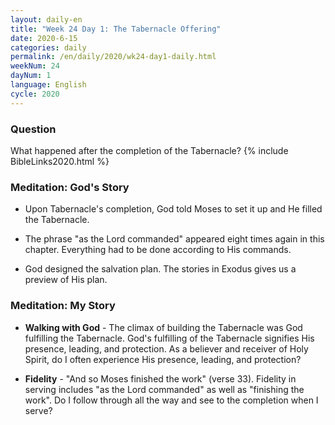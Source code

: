 ```yaml
---
layout: daily-en
title: "Week 24 Day 1: The Tabernacle Offering"
date: 2020-6-15 
categories: daily
permalink: /en/daily/2020/wk24-day1-daily.html
weekNum: 24
dayNum: 1
language: English
cycle: 2020
---
```


### Question     
What happened after the completion of the Tabernacle?
{% include BibleLinks2020.html %} 

### Meditation: God's Story   
+ Upon Tabernacle's completion, God told Moses to set it up and He filled the Tabernacle. 

+ The phrase "as the Lord commanded" appeared eight times again in this chapter. Everything had to be done according to His commands. 

+ God designed the salvation plan. The stories in Exodus gives us a preview of His plan. 

### Meditation: My Story   
+ **Walking with God** - The climax of building the Tabernacle was God fulfilling the Tabernacle. God's fulfilling of the Tabernacle signifies His presence, leading, and protection. As a believer and receiver of Holy Spirit, do I often experience His presence, leading, and protection? 

+ **Fidelity** - "And so Moses finished the work" (verse 33). Fidelity in serving includes "as the Lord commanded" as well as "finishing the work". Do I follow through all the way and see to the completion when I serve? 
